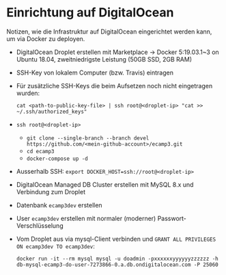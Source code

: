 # Einrichtung auf DigitalOcean

Notizen, wie die Infrastruktur auf DigitalOcean eingerichtet werden kann, um via Docker zu deployen.

* DigitalOcean Droplet erstellen mit Marketplace -> Docker 5:19.03.1~3 on Ubuntu 18.04, zweitniedrigste Leistung (50GB SSD, 2GB RAM)
* SSH-Key von lokalem Computer (bzw. Travis) eintragen

* Für zusätzliche SSH-Keys die beim Aufsetzen noch nicht eingetragen wurden:

  `cat <path-to-public-key-file> | ssh root@<droplet-ip> "cat >> ~/.ssh/authorized_keys"`

* `ssh root@<droplet-ip>`
  * `git clone --single-branch --branch devel https://github.com/<mein-github-account>/ecamp3.git`
  * `cd ecamp3`
  * `docker-compose up -d`

* Ausserhalb SSH: `export DOCKER_HOST=ssh://root@<droplet-ip>`
* DigitalOcean Managed DB Cluster erstellen mit MySQL 8.x und Verbindung zum Droplet
* Datenbank `ecamp3dev` erstellen
* User `ecamp3dev` erstellen mit normaler (moderner) Passwort-Verschlüsselung
* Vom Droplet aus via mysql-Client verbinden und `GRANT ALL PRIVILEGES ON ecamp3dev TO ecamp3dev`:

  `docker run -it --rm mysql mysql -u doadmin -pxxxxxxyyyyyyzzzzzz -h db-mysql-ecamp3-do-user-7273866-0.a.db.ondigitalocean.com -P 25060`
